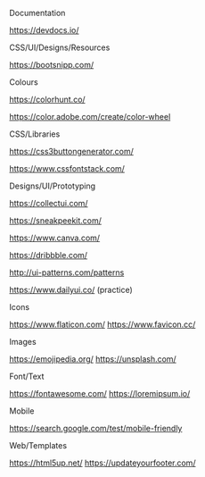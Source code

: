 Documentation


https://devdocs.io/



CSS/UI/Designs/Resources



https://bootsnipp.com/


Colours

https://colorhunt.co/

https://color.adobe.com/create/color-wheel


CSS/Libraries

https://css3buttongenerator.com/

https://www.cssfontstack.com/



Designs/UI/Prototyping

https://collectui.com/

https://sneakpeekit.com/

https://www.canva.com/

https://dribbble.com/

http://ui-patterns.com/patterns

https://www.dailyui.co/ (practice)




Icons

https://www.flaticon.com/
https://www.favicon.cc/


Images

https://emojipedia.org/
https://unsplash.com/


Font/Text

https://fontawesome.com/
https://loremipsum.io/


Mobile

https://search.google.com/test/mobile-friendly




Web/Templates

https://html5up.net/
https://updateyourfooter.com/
